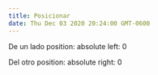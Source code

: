 ```yaml
---
title: Posicionar
date: Thu Dec 03 2020 20:24:00 GMT-0600
---
```


De un lado
position: absolute
left: 0

Del otro
position: absolute
right: 0